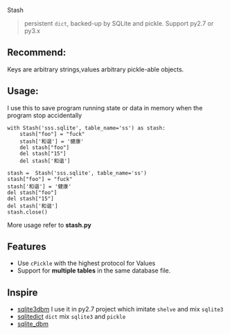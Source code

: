 Stash
>persistent `dict`, backed-up by SQLite and pickle. Support py2.7 or py3.x

## Recommend:
Keys are arbitrary strings,values arbitrary pickle-able objects.

## Usage:
I use this to save program running state or data in memory when the program stop accidentally
```
with Stash('sss.sqlite', table_name='ss') as stash:
    stash["foo"] = "fuck"
    stash['和谐'] = '健康'
    del stash["foo"]
    del stash["15"]
    del stash['和谐']
```

```
stash =  Stash('sss.sqlite', table_name='ss')
stash["foo"] = "fuck"
stash['和谐'] = '健康'
del stash["foo"]
del stash["15"]
del stash['和谐']
stash.close()
```
More usage refer to **stash.py**

## Features
- Use `cPickle` with the highest protocol for Values
- Support for **multiple tables** in the same database file.

## Inspire

- [sqlite3dbm](https://github.com/Yelp/sqlite3dbm) I use it in py2.7 project which imitate `shelve` and mix `sqlite3`
- [sqlitedict](https://github.com/RaRe-Technologies/sqlitedict) `dict` mix `sqlite3` and `pickle`
- [sqlite_dbm](https://github.com/imbolc/sqlite_dbm)

